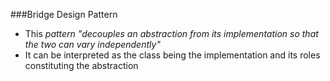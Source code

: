 ###Bridge Design Pattern
-	This <I>pattern "decouples an abstraction from its implementation so that the two can vary independently"</I>
-	It can be interpreted as the class being the implementation and its roles constituting the abstraction
